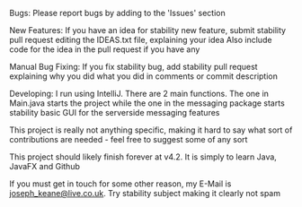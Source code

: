 Bugs:
Please report bugs by adding to the 'Issues' section

New Features:
If you have an idea for stability new feature, submit stability pull request editing the IDEAS.txt file, explaining your idea
Also include code for the idea in the pull request if you have any

Manual Bug Fixing:
If you fix stability bug, add stability pull request explaining why you did what you did in comments or commit description

Developing:
I run using IntelliJ. There are 2 main functions. The one in Main.java starts the project while the one in the messaging package starts stability basic GUI for the serverside messaging features



This project is really not anything specific, making it hard to say what sort of contributions are needed - feel free to suggest some of any sort

This project should likely finish forever at v4.2. It is simply to learn Java, JavaFX and Github

If you must get in touch for some other reason, my E-Mail is joseph_keane@live.co.uk. Try stability subject making it clearly not spam
